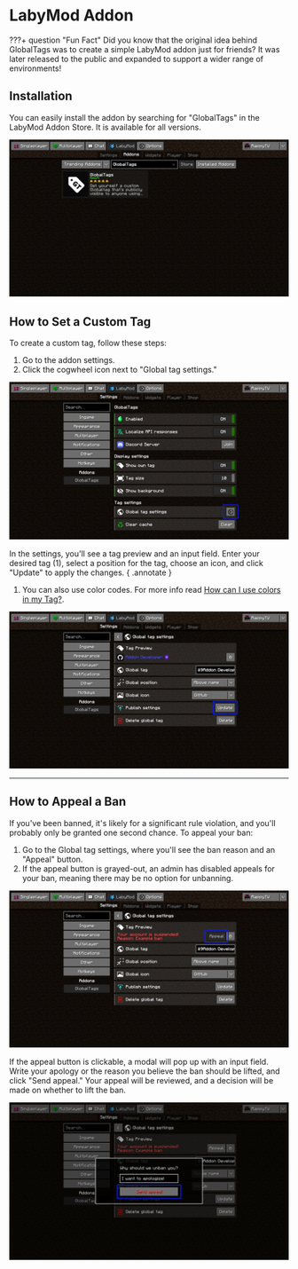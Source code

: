 # LabyMod Addon

???+ question "Fun Fact" 
    Did you know that the original idea behind GlobalTags was to create a simple LabyMod addon just for friends? It was later released to the public and expanded to support a wider range of environments!

## Installation

You can easily install the addon by searching for "GlobalTags" in the LabyMod Addon Store. It is available for all versions.

![Addon Installation](../assets/files/labymod/search.png)

## How to Set a Custom Tag

To create a custom tag, follow these steps:

1. Go to the addon settings.
2. Click the cogwheel icon next to "Global tag settings."

![Global Tag Settings](../assets/files/labymod/cogwheel.png)

In the settings, you'll see a tag preview and an input field. Enter your desired tag (1), select a position for the tag, choose an icon, and click "Update" to apply the changes.
{ .annotate }

1. You can also use color codes. For more info read [How can I use colors in my Tag?](../faq.md#how-can-i-use-colors-in-my-tag).

![Setting a Tag](../assets/files/labymod/tag.png)

---

## How to Appeal a Ban

If you've been banned, it's likely for a significant rule violation, and you'll probably only be granted one second chance. To appeal your ban:

1. Go to the Global tag settings, where you'll see the ban reason and an "Appeal" button.
2. If the appeal button is grayed-out, an admin has disabled appeals for your ban, meaning there may be no option for unbanning.

![Grayed-out Appeal](../assets/files/labymod/gray_appeal.png)

If the appeal button is clickable, a modal will pop up with an input field. Write your apology or the reason you believe the ban should be lifted, and click "Send appeal." Your appeal will be reviewed, and a decision will be made on whether to lift the ban.

![Appeal Modal](../assets/files/labymod/appeal_modal.png)